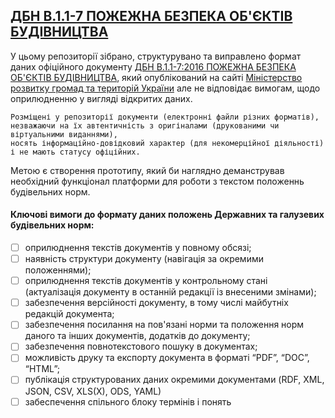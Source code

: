 ## [ДБН В.1.1-7 ПОЖЕЖНА БЕЗПЕКА ОБ'ЄКТІВ БУДІВНИЦТВА ](dbn-v-1-1-7.md)

У цьому репозиторії зібрано, структурувано та виправлено формат даних офіційного документу [ДБН В.1.1-7:2016 ПОЖЕЖНА БЕЗПЕКА ОБ'ЄКТІВ БУДІВНИЦТВА](https://www.minregion.gov.ua/wp-content/uploads/2017/03/DBN-V.1.1-7-2016.pdf), який опублікований на сайті [Міністерство розвитку громад та територій України](https://www.minregion.gov.ua/napryamki-diyalnosti/building/tech-reg/normuvannia/derzhavni-ta-galuzevi-budivelni-normi/) але не відповідає вимогам, щодо  оприлюдненню у вигляді відкритих даних.

```
Розміщені у репозиторії документи (електронні файли різних форматів), 
незважаючи на їх автентичність з оригіналами (друкованими чи віртуальними виданнями), 
носять інформаційно-довідковий характер (для некомерційної діяльності) 
і не мають статусу офіційних.
```
Метою є створення прототипу, який би наглядно деманстрував необхідний функціонал платформи для роботи з текстом положеннь будівельних норм.

#### Ключові вимоги до формату даних положень Державних та галузевих будівельних норм:
- [ ] оприлюднення текстів документів у повному обсязі;
- [ ] наявність структури документу (навігація за окремими положеннями);
- [ ] оприлюднення текстів документів у контрольному стані (актуалізація документу в останній редакції із внесеними змінами);
- [ ] забезпечення версійності документу, в тому числі майбутніх редакцій документа;
- [ ] забезпечення посилання на пов'язані норми та положення норм даного та інших документів, додатків до документу;
- [ ] забезпечення повнотекстового пошуку в документах;
- [ ] можливість друку та експорту документа в форматі “PDF”, “DOC”, “HTML”;
- [ ] публікація структурованих даних окремими документами (RDF, XML, JSON, CSV, XLS(X), ODS, YAML)
- [ ] забеспечення спільного блоку термінів і понять
